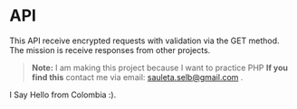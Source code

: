# API
This API receive encrypted requests with validation via the GET method.
The mission is receive responses from other projects.

> **Note:** I am making this project because I want to practice PHP **If you find this** contact me via email: sauleta.selb@gmail.com .

I Say Hello from Colombia :).
